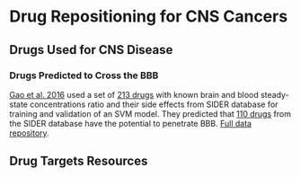 # Drug Repositioning for CNS Cancers

## Drugs Used for CNS Disease

### Drugs Predicted to Cross the BBB
[Gao et al. 2016](https://www.ncbi.nlm.nih.gov/pubmed/27993785) used a set of [213 drugs](https://github.com/bioinformatics-gao/CASE-BBB-prediction-Data/blob/master/1\)%20Supplementary-data/TableS1-Drug-for-Train-and-Validation.xlsx) with known brain and blood steady-state concentrations ratio and their side effects from SIDER database for training and validation of an SVM model. They predicted that [110 drugs](https://github.com/bioinformatics-gao/CASE-BBB-prediction-Data/blob/master/1\)%20Supplementary-data/TableS5-Total-Predicted-BBB-Positive-Drugs.xlsx) from the SIDER database have the potential to penetrate BBB. [Full data repository](https://github.com/bioinformatics-gao/CASE-BBB-prediction-Data).

## Drug Targets Resources
